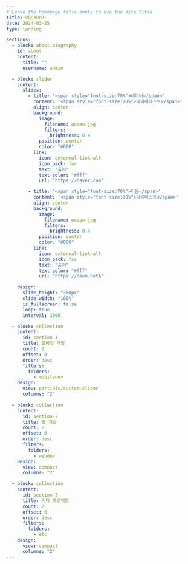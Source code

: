 ```yaml
---
# Leave the homepage title empty to use the site title
title: 메인페이지
date: 2024-03-25
type: landing

sections:
  - block: about.biography
    id: about
    content:
      title: ""
      username: admin

  - block: slider
    content:
      slides:
        - title: '<span style="font-size:70%">네이버</span>'
          content: '<span style="font-size:70%">네이버테스트</span>'
          align: center
          background:
            image:
              filename: ocean.jpg
              filters:
                brightness: 0.4
            position: center
            color: "#000"
          link:
            icon: external-link-alt
            icon_pack: fas
            text: "출처"
            text-color: "#fff"
            url: "https://naver.com"

        - title: '<span style="font-size:70%">다음</span>'
          content: '<span style="font-size:70%">다음테스트</span>'
          align: center
          background:
            image:
              filename: ocean.jpg
              filters:
                brightness: 0.4
            position: center
            color: "#000"
          link:
            icon: external-link-alt
            icon_pack: fas
            text: "출처"
            text-color: "#fff"
            url: "https://daum.netA"

    design:
      slide_height: "350px"
      slide_width: "100%"
      is_fullscreen: false
      loop: true
      interval: 3000

  - block: collection
    content:
      id: section-1
      title: 모바일 개발
      count: 2
      offset: 0
      order: desc
      filters:
        folders:
          - mobiledev
    design:
      view: partials/custom-slider
      columns: "2"

  - block: collection
    content:
      id: section-2
      title: 웹 개발
      count: 2
      offset: 0
      order: desc
      filters:
        folders:
          - webdev
    design:
      view: compact
      columns: "2"

  - block: collection
    content:
      id: section-3
      title: 기타 프로젝트
      count: 2
      offset: 0
      order: desc
      filters:
        folders:
          - etc
    design:
      view: compact
      columns: "2"
---
```

